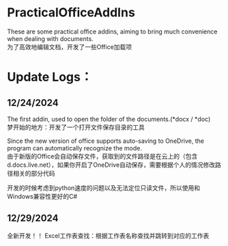 # PracticalOfficeAddIns
These are some practical office addins, aiming to bring much convenience when dealing with documents.​  
为了高效地编辑文档，开发了一些Office加载项

# Update Logs：
## 12/24/2024
The first addin, used to open the folder of the documents.(*docx / *doc)  
梦开始的地方：开发了一个打开文件保存目录的工具

Since the new version of office supports auto-saving to OneDrive, the program can automatically recognize the mode.  
由于新版的Office会自动保存文件，获取到的文件路径是在云上的（包含d.docs.live.net），如果你开启了OneDrive自动保存，需要根据个人的情况修改路径相关的部分代码

开发的时候考虑到python速度的问题以及无法定位只读文件，所以使用和Windows兼容性更好的C#

## 12/29/2024
全新开发！！
Excel工作表查找：根据工作表名称查找并跳转到对应的工作表
